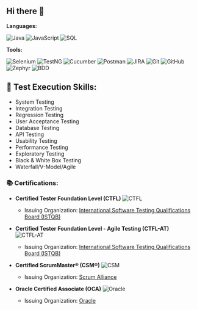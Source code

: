 ## Hi there 👋

**Languages:**

<p align="left">
  <img src="https://img.shields.io/badge/-Java-007396?style=flat&logo=java&logoColor=white" alt="Java" />
  <img src="https://img.shields.io/badge/-JavaScript-F7DF1E?style=flat&logo=javascript&logoColor=black" alt="JavaScript" />
  <img src="https://img.shields.io/badge/-SQL-003B57?style=flat&logo=mysql&logoColor=white" alt="SQL" />
</p>

**Tools:**

<p align="left">
  <img src="https://img.shields.io/badge/-Selenium-43B02A?style=flat&logo=selenium&logoColor=white" alt="Selenium" />
  <img src="https://img.shields.io/badge/-TestNG-E0A500?style=flat&logo=testng&logoColor=white" alt="TestNG" />
  <img src="https://img.shields.io/badge/-Cucumber-00D300?style=flat&logo=cucumber&logoColor=white" alt="Cucumber" />
  <img src="https://img.shields.io/badge/-Postman-FC6C37?style=flat&logo=postman&logoColor=white" alt="Postman" />
  <img src="https://img.shields.io/badge/-JIRA-0052CC?style=flat&logo=jira&logoColor=white" alt="JIRA" />
  <img src="https://img.shields.io/badge/-Git-F05032?style=flat&logo=git&logoColor=white" alt="Git" />
  <img src="https://img.shields.io/badge/-GitHub-181717?style=flat&logo=github&logoColor=white" alt="GitHub" />
  <img src="https://img.shields.io/badge/-Zephyr-0052CC?style=flat&logo=zephyr&logoColor=white" alt="Zephyr" />
  <img src="https://img.shields.io/badge/-BDD-FF69B4?style=flat&logo=behance&logoColor=white" alt="BDD" />
</p>

## 🧪 Test Execution Skills:

- System Testing
- Integration Testing
- Regression Testing
- User Acceptance Testing
- Database Testing
- API Testing
- Usability Testing
- Performance Testing
- Exploratory Testing
- Black & White Box Testing
- Waterfall/V-Model/Agile

### 📚 Certifications:
- **Certified Tester Foundation Level (CTFL)**
  ![CTFL](https://img.shields.io/badge/CTFL-Foundation_Level-blue?style=flat&logo=certification&logoColor=white)
  - Issuing Organization: [International Software Testing Qualifications Board (ISTQB)](https://www.istqb.org/)

- **Certified Tester Foundation Level - Agile Testing (CTFL-AT)**
  ![CTFL-AT](https://img.shields.io/badge/CTFL--AT-Agile_Testing-blue?style=flat&logo=certification&logoColor=white)
  - Issuing Organization: [International Software Testing Qualifications Board (ISTQB)](https://www.istqb.org/)

- **Certified ScrumMaster® (CSM®)**
  ![CSM](https://img.shields.io/badge/CSM%20Certified-ScrumMaster%20%28CSM%29-orange?style=flat&logo=scrum&logoColor=white)
  - Issuing Organization: [Scrum Alliance](https://www.scrumalliance.org/)

- **Oracle Certified Associate (OCA)**
  ![Oracle](https://img.shields.io/badge/Oracle_Certified_Associate-Database_Administration-red?style=flat&logo=oracle&logoColor=white)
  - Issuing Organization: [Oracle](https://www.oracle.com/education/certification/)

<!--
**Other Sections:**
**mukta81/mukta81** is a ✨ _special_ ✨ repository because its `README.md` (this file) appears on your GitHub profile.

Here are some ideas to get you started:

- 🔭 I’m currently working on ...
- 🌱 I’m currently learning ...
- 👯 I’m looking to collaborate on ...
- 🤔 I’m looking for help with ...
- 💬 Ask me about ...
- 📫 How to reach me: ...
- 😄 Pronouns: ...
- ⚡ Fun fact: ...
-->

